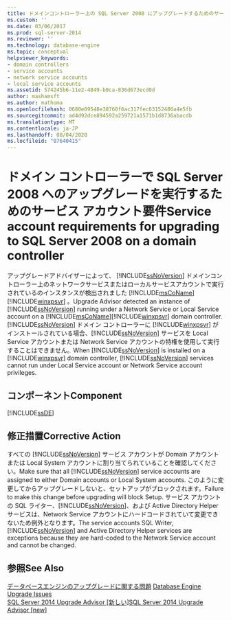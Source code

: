 ```yaml
---
title: ドメインコントローラー上の SQL Server 2008 にアップグレードするためのサービスアカウントの要件 |Microsoft Docs
ms.custom: ''
ms.date: 03/06/2017
ms.prod: sql-server-2014
ms.reviewer: ''
ms.technology: database-engine
ms.topic: conceptual
helpviewer_keywords:
- domain controllers
- service accounts
- network service accounts
- local service accounts
ms.assetid: 574245b6-11e2-4849-b0ca-836d673ecd0d
author: mashamsft
ms.author: mathoma
ms.openlocfilehash: 0680e09548e38760f6ac317fec63152486a4e5fb
ms.sourcegitcommit: ad4d92dce894592a259721a1571b1d8736abacdb
ms.translationtype: MT
ms.contentlocale: ja-JP
ms.lasthandoff: 08/04/2020
ms.locfileid: "87640415"
---
```

# <a name="service-account-requirements-for-upgrading-to-sql-server-2008-on-a-domain-controller"></a><span data-ttu-id="c0fd5-102">ドメイン コントローラーで SQL Server 2008 へのアップグレードを実行するためのサービス アカウント要件</span><span class="sxs-lookup"><span data-stu-id="c0fd5-102">Service account requirements for upgrading to SQL Server 2008 on a domain controller</span></span>
  <span data-ttu-id="c0fd5-103">アップグレードアドバイザーによって、 [!INCLUDE[ssNoVersion](../../includes/ssnoversion-md.md)] ドメインコントローラー上のネットワークサービスまたはローカルサービスアカウントで実行されているのインスタンスが検出されました [!INCLUDE[msCoName](../../includes/msconame-md.md)] [!INCLUDE[winxpsvr](../../includes/winxpsvr-md.md)] 。</span><span class="sxs-lookup"><span data-stu-id="c0fd5-103">Upgrade Advisor detected an instance of [!INCLUDE[ssNoVersion](../../includes/ssnoversion-md.md)] running under a Network Service or Local Service account on a [!INCLUDE[msCoName](../../includes/msconame-md.md)][!INCLUDE[winxpsvr](../../includes/winxpsvr-md.md)] domain controller.</span></span> <span data-ttu-id="c0fd5-104">[!INCLUDE[ssNoVersion](../../includes/ssnoversion-md.md)] ドメイン コントローラーに [!INCLUDE[winxpsvr](../../includes/winxpsvr-md.md)] がインストールされている場合、[!INCLUDE[ssNoVersion](../../includes/ssnoversion-md.md)] サービスを Local Service アカウントまたは Network Service アカウントの特権を使用して実行することはできません。</span><span class="sxs-lookup"><span data-stu-id="c0fd5-104">When [!INCLUDE[ssNoVersion](../../includes/ssnoversion-md.md)] is installed on a [!INCLUDE[winxpsvr](../../includes/winxpsvr-md.md)] domain controller, [!INCLUDE[ssNoVersion](../../includes/ssnoversion-md.md)] services cannot run under Local Service account or Network Service account privileges.</span></span>  
  
## <a name="component"></a><span data-ttu-id="c0fd5-105">コンポーネント</span><span class="sxs-lookup"><span data-stu-id="c0fd5-105">Component</span></span>  
 [!INCLUDE[ssDE](../../includes/ssde-md.md)]  
  
## <a name="corrective-action"></a><span data-ttu-id="c0fd5-106">修正措置</span><span class="sxs-lookup"><span data-stu-id="c0fd5-106">Corrective Action</span></span>  
 <span data-ttu-id="c0fd5-107">すべての [!INCLUDE[ssNoVersion](../../includes/ssnoversion-md.md)] サービス アカウントが Domain アカウントまたは Local System アカウントに割り当てられていることを確認してください。</span><span class="sxs-lookup"><span data-stu-id="c0fd5-107">Make sure that all [!INCLUDE[ssNoVersion](../../includes/ssnoversion-md.md)] service accounts are assigned to either Domain accounts or Local System accounts.</span></span> <span data-ttu-id="c0fd5-108">このように変更してからアップグレードしないと、セットアップがブロックされます。</span><span class="sxs-lookup"><span data-stu-id="c0fd5-108">Failure to make this change before upgrading will block Setup.</span></span> <span data-ttu-id="c0fd5-109">サービス アカウントの SQL ライター、[!INCLUDE[ssNoVersion](../../includes/ssnoversion-md.md)]、および Active Directory Helper サービスは、Network Service アカウントにハードコードされていて変更できないため例外となります。</span><span class="sxs-lookup"><span data-stu-id="c0fd5-109">The service accounts SQL Writer, [!INCLUDE[ssNoVersion](../../includes/ssnoversion-md.md)] and Active Directory Helper services are exceptions because they are hard-coded to the Network Service account and cannot be changed.</span></span>  
  
## <a name="see-also"></a><span data-ttu-id="c0fd5-110">参照</span><span class="sxs-lookup"><span data-stu-id="c0fd5-110">See Also</span></span>  
 <span data-ttu-id="c0fd5-111">[データベースエンジンのアップグレードに関する問題](../../../2014/sql-server/install/database-engine-upgrade-issues.md) </span><span class="sxs-lookup"><span data-stu-id="c0fd5-111">[Database Engine Upgrade Issues](../../../2014/sql-server/install/database-engine-upgrade-issues.md) </span></span>  
 [<span data-ttu-id="c0fd5-112">SQL Server 2014 Upgrade Advisor &#91;新しい&#93;</span><span class="sxs-lookup"><span data-stu-id="c0fd5-112">SQL Server 2014 Upgrade Advisor &#91;new&#93;</span></span>](sql-server-2014-upgrade-advisor.md)  
  
  
